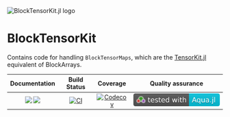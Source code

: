 <picture>
    <source media="(prefers-color-scheme: dark)" srcset="https://github.com/lkdvos/BlockTensorKit.jl/blob/main/docs/src/assets/logo.svg">
    <img alt="BlockTensorKit.jl logo" src="https://github.com/lkdvos/BlockTensorKit.jl/blob/main/docs/src/assets/logo.svg" width="150">
</picture>

# BlockTensorKit

Contains code for handling `BlockTensorMaps`, which are the [TensorKit.jl](https://github.com/jutho/TensorKit.jl) equivalent of BlockArrays.

| **Documentation** | **Build Status** | **Coverage** | **Quality assurance** |
|:-----------------:|:----------------:|:------------:|:---------------------:|
| [![][docs-stable-img]][docs-stable-url] [![][docs-dev-img]][docs-dev-url] | [![CI][ci-img]][ci-url] | [![Codecov][codecov-img]][codecov-url] | [![Aqua QA][aqua-img]][aqua-url] |


[docs-stable-img]: https://img.shields.io/badge/docs-stable-blue.svg
[docs-stable-url]: https://lkdvos.github.io/BlockTensorKit.jl/stable

[docs-dev-img]: https://img.shields.io/badge/docs-dev-blue.svg
[docs-dev-url]: https://lkdvos.github.io/BlockTensorKit.jl/latest

[ci-img]: https://github.com/lkdvos/BlockTensorKit.jl/actions/workflows/CI.yml/badge.svg
[ci-url]: https://github.com/lkdvos/BlockTensorKit.jl/actions/workflows/CI.yml

[codecov-img]: https://codecov.io/gh/lkdvos/BlockTensorKit.jl/graph/badge.svg?token=C1QPCRT1NT
[codecov-url]: https://codecov.io/gh/lkdvos/BlockTensorKit.jl

[aqua-img]: https://raw.githubusercontent.com/JuliaTesting/Aqua.jl/master/badge.svg
[aqua-url]: https://github.com/JuliaTesting/Aqua.jl




